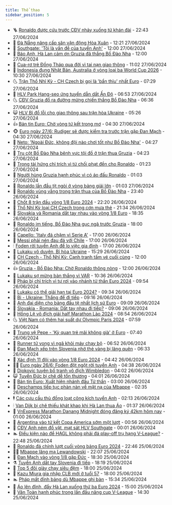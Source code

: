 ```yaml
---
title: Thể thao
sidebar_position: 5
---
```


<!-- vnexpress-the-thao:START -->
- 🪜 [Ronaldo được cứu trước CĐV nhảy xuống từ khán đài](https://vnexpress.net/ronaldo-duoc-cuu-truoc-cdv-nhay-xuong-tu-khan-dai-4763574.html) - 22:43 27/06/2024
- 🦩 [Đà Nẵng nâng cấp sân vận động Hòa Xuân](https://vnexpress.net/da-nang-nang-cap-san-van-dong-hoa-xuan-4762581.html) - 12:21 27/06/2024
- 🧰 [Southgate: &#39;Tôi là vấn đề của tuyển Anh&#39;](https://vnexpress.net/southgate-toi-la-van-de-cua-tuyen-anh-4763471.html) - 12:00 27/06/2024
- 🤗 [Báo Anh, Hà Lan cảm ơn Gruzia đã thắng Bồ Đào Nha](https://vnexpress.net/bao-anh-ha-lan-cam-on-gruzia-da-thang-bo-dao-nha-4763403.html) - 12:00 27/06/2024
- 🥳 [Cua-rơ trẻ Đồng Tháp qua đời vì tai nạn giao thông](https://vnexpress.net/cua-ro-tre-dong-thap-qua-doi-vi-tai-nan-giao-thong-4763504.html) - 11:02 27/06/2024
- 🦣 [Indonesia đụng Nhật Bản, Australia ở vòng loại ba World Cup 2026](https://vnexpress.net/indonesia-dung-nhat-ban-australia-o-vong-loai-ba-world-cup-2026-4763496.html) - 10:30 27/06/2024
- 🌜 [Trận Thổ Nhĩ Kỳ - CH Czech bị gọi là &#39;bẩn thỉu&#39; nhất Euro](https://vnexpress.net/tran-tho-nhi-ky-ch-czech-bi-goi-la-ban-thiu-nhat-euro-4763365.html) - 07:29 27/06/2024
- 🫶 [HLV Park Hang-seo ứng tuyển dẫn dắt Ấn Độ](https://vnexpress.net/hlv-park-hang-seo-ung-tuyen-dan-dat-an-do-4763391.html) - 06:53 27/06/2024
- 🌜 [CĐV Gruzia đổ ra đường mừng chiến thắng Bồ Đào Nha](https://vnexpress.net/cdv-gruzia-do-ra-duong-mung-chien-thang-bo-dao-nha-4762630.html) - 06:36 27/06/2024
- 😺 [HLV Bỉ đổ lỗi cho giao thông sau trận hòa Ukraine](https://vnexpress.net/hlv-bi-do-loi-cho-giao-thong-sau-tran-hoa-ukraine-4762900.html) - 05:26 27/06/2024
- 👍 [Bản tin Euro: Chờ vòng tứ kết trong mơ](https://vnexpress.net/ban-tin-euro-cho-vong-tu-ket-trong-mo-4763331.html) - 04:30 27/06/2024
- 🐵 [Euro ngày 27/6: Rudiger sẽ được kiểm tra trước trận gặp Đan Mạch](https://vnexpress.net/ban-tin-euro-ngay-27-6-4763304.html) - 04:30 27/06/2024
- 💫 [Neto: &#39;Ngoài Đức, không đội nào chơi tốt như Bồ Đào Nha&#39;](https://vnexpress.net/neto-ngoai-duc-khong-doi-nao-choi-tot-nhu-bo-dao-nha-4763171.html) - 04:27 27/06/2024
- 🦆 [Trụ cột Bồ Đào Nha bênh vực tội đồ ở trận thua Gruzia](https://vnexpress.net/tru-cot-bo-dao-nha-benh-vuc-toi-do-o-tran-thua-gruzia-4763328.html) - 04:23 27/06/2024
- 🙉 [Trọng tài hứng chỉ trích vì từ chối phạt đền cho Ronaldo](https://vnexpress.net/trong-tai-hung-chi-trich-vi-tu-choi-phat-den-cho-ronaldo-4763147.html) - 01:23 27/06/2024
- 📝 [Người hùng Gruzia hạnh phúc vì có áo đấu Ronaldo](https://vnexpress.net/nguoi-hung-gruzia-hanh-phuc-vi-co-ao-dau-ronaldo-4763173.html) - 01:03 27/06/2024
- 💯 [Ronaldo lần đầu tịt ngòi ở vòng bảng giải lớn](https://vnexpress.net/ronaldo-lan-dau-tit-ngoi-o-vong-bang-giai-lon-4763153.html) - 01:03 27/06/2024
- 🌈 [Ronaldo vùng vằng trong trận thua của Bồ Đào Nha](https://vnexpress.net/ronaldo-vung-vang-trong-tran-thua-cua-bo-dao-nha-4763155.html) - 23:40 26/06/2024
- 🦩 [Chốt 8 trận đấu vòng 1/8 Euro 2024](https://vnexpress.net/chot-8-tran-dau-vong-1-8-euro-2024-4763139.html) - 22:20 26/06/2024
- 🐲 [Thổ Nhĩ Kỳ loại CH Czech trong cơn mưa thẻ](https://vnexpress.net/tho-nhi-ky-loai-ch-czech-trong-con-mua-the-4763138.html) - 21:34 26/06/2024
- 🌁 [Slovakia và Romania dắt tay nhau vào vòng 1/8 Euro](https://vnexpress.net/slovakia-va-romania-dat-tay-nhau-vao-vong-1-8-euro-4763134.html) - 18:35 26/06/2024
- 💯 [Ronaldo im tiếng, Bồ Đào Nha gục ngã trước Gruzia](https://vnexpress.net/truc-tiep-tran-gruzia-vs-bo-dao-nha-tai-vong-bang-euro-2024-4763132-tong-thuat.html) - 18:00 26/06/2024
- 🌝 [Capello: &#39;Italy đá chậm vì Serie A&#39;](https://vnexpress.net/capello-italy-da-cham-vi-serie-a-4763124.html) - 17:00 26/06/2024
- 🤖 [Messi phải nén đau đá với Chile](https://vnexpress.net/messi-phai-nen-dau-da-voi-chile-4763122.html) - 17:00 26/06/2024
- 🕯 [Foden rời tuyển Anh để lo việc gia đình](https://vnexpress.net/foden-roi-tuyen-anh-de-lo-viec-gia-dinh-4763119.html) - 17:00 26/06/2024
- 🧰 [Lukaku vô duyên, Bỉ hòa Ukraine](https://vnexpress.net/truc-tiep-tran-ukraine-vs-bi-tai-euro-2024-4763116-tong-thuat.html) - 15:29 26/06/2024
- 🥳 [CH Czech - Thổ Nhĩ Kỳ: Cạnh tranh tấm vé cuối cùng](https://vnexpress.net/ch-czech-tho-nhi-ky-canh-tranh-tam-ve-cuoi-cung-4763056.html) - 12:00 26/06/2024
- 👍 [Gruzia - Bồ Đào Nha: Chờ Ronaldo thông nòng](https://vnexpress.net/gruzia-bo-dao-nha-cho-ronaldo-thong-nong-4763050.html) - 12:00 26/06/2024
- 💪 [Lukaku sợ mừng bàn thắng vì VAR](https://vnexpress.net/lukaku-so-mung-ban-thang-vi-var-4763060.html) - 10:36 26/06/2024
- 👹 [Pháp bị chỉ trích vì tự rơi vào nhánh tử thần Euro 2024](https://vnexpress.net/phap-bi-chi-trich-vi-tu-roi-vao-nhanh-tu-than-euro-2024-4763028.html) - 09:54 26/06/2024
- 🧰 [Lukaku có thể giải hạn tại Euro 2024?](https://vnexpress.net/lukaku-co-the-giai-han-tai-euro-2024-4762798.html) - 09:34 26/06/2024
- 🚀 [Bỉ - Ukraine: Thắng để đi tiếp](https://vnexpress.net/bi-ukraine-thang-de-di-tiep-4763008.html) - 09:16 26/06/2024
- 🎃 [Anh đại diện cho bảng đấu tệ nhất lịch sử Euro](https://vnexpress.net/anh-dai-dien-cho-bang-dau-te-nhat-lich-su-euro-4762943.html) - 09:09 26/06/2024
- 🧰 [Slovakia - Romania: Dắt tay nhau đi tiếp?](https://vnexpress.net/slovakia-romania-dat-tay-nhau-di-tiep-4763004.html) - 09:06 26/06/2024
- 👀 [Hồng Lệ vô địch giải half Marathon Lào 2024](https://vnexpress.net/hong-le-vo-dich-giai-half-marathon-lao-2024-4762991.html) - 08:54 26/06/2024
- 🌜 [Việt Nam có thêm hai suất dự Olympic Paris 2024](https://vnexpress.net/viet-nam-co-them-hai-suat-du-olympic-paris-2024-4761726.html) - 07:59 26/06/2024
- 🫶 [Trung vệ Pepe - &#39;Kỳ quan trẻ mãi không già&#39; ở Euro](https://vnexpress.net/trung-ve-pepe-ky-quan-tre-mai-khong-gia-o-euro-4762514.html) - 07:40 26/06/2024
- 🦄 [Runner tử vong vì ngã khỏi máy chạy bộ](https://vnexpress.net/runner-tu-vong-vi-nga-khoi-may-chay-bo-4762892.html) - 06:52 26/06/2024
- 🥳 [Đan Mạch xếp trên Slovenia nhờ thẻ vàng bị lãng quên](https://vnexpress.net/dan-mach-xep-tren-slovenia-nho-the-vang-bi-lang-quen-4762887.html) - 06:33 26/06/2024
- 🐲 [Xác định 11 đội vào vòng 1/8 Euro 2024](https://vnexpress.net/xac-dinh-11-doi-vao-vong-1-8-euro-2024-4762841.html) - 04:42 26/06/2024
- 🧑‍🏫 [Euro ngày 26/6: Foden đột ngột rời tuyển Anh](https://vnexpress.net/euro-2024-ngay-26-6-4762843.html) - 04:38 26/06/2024
- 🤔 [Djokovic tuyên bố tranh vô địch Wimbledon](https://vnexpress.net/djokovic-tuyen-bo-tranh-vo-dich-wimbledon-4762778.html) - 04:02 26/06/2024
- 😺 [Tuyển Đức bị chê dễ tổn thương](https://vnexpress.net/tuyen-duc-bi-che-de-ton-thuong-4762809.html) - 04:01 26/06/2024
- 💪 [Bản tin Euro: Xuất hiện nhánh đấu Tử thần](https://vnexpress.net/ban-tin-euro-xuat-hien-nhanh-dau-tu-than-4762768.html) - 03:00 26/06/2024
- 💼 [Deschamps tiếp tục phàn nàn về mặt nạ của Mbappe](https://vnexpress.net/deschamps-tiep-tuc-phan-nan-ve-mat-na-cua-mbappe-4762639.html) - 02:35 26/06/2024
- 🕴 [Các cựu cầu thủ đồng loạt công kích tuyển Anh](https://vnexpress.net/cac-cuu-cau-thu-dong-loat-cong-kich-tuyen-anh-4762706.html) - 02:13 26/06/2024
- 🕯 [Van Dijk bị chê thiếu khát khao khi Hà Lan thua Áo](https://vnexpress.net/van-dijk-bi-che-thieu-khat-khao-khi-ha-lan-thua-ao-4762691.html) - 01:37 26/06/2024
- 📝 [VnExpress Marathon Danang Midnight đóng đăng ký 42km hôm nay](https://vnexpress.net/vnexpress-marathon-danang-midnight-dong-dang-ky-42km-hom-nay-4762489.html) - 01:00 26/06/2024
- 🧐 [Argentina vào tứ kết Copa America sớm một lượt](https://vnexpress.net/truc-tiep-tran-argentina-vs-chile-tai-copa-america-2024-4762663-tong-thuat.html) - 00:56 26/06/2024
- 🙉 [CĐV Anh ném đồ vật, mạt sát HLV Southgate](https://vnexpress.net/cdv-anh-nem-do-vat-mat-sat-hlv-southgate-4762642.html) - 00:01 26/06/2024
- 🏊 [Điều kiện nào để HAGL không phải đá play-off trụ hạng V-League?](https://vnexpress.net/dieu-kien-nao-de-hagl-khong-phai-da-play-off-tru-hang-v-league-4762626.html) - 22:48 25/06/2024
- 🌊 [Ronaldo đá chính lượt cuối vòng bảng Euro 2024](https://vnexpress.net/ronaldo-da-chinh-luot-cuoi-vong-bang-euro-2024-4762640.html) - 22:46 25/06/2024
- 👨‍🏫 [Mbappe lăng mạ Lewandowski](https://vnexpress.net/mbappe-lang-ma-lewandowski-4762633.html) - 22:07 25/06/2024
- 🥷 [Đan Mạch vào vòng 1/8 gặp Đức](https://vnexpress.net/truc-tiep-tran-dan-mach-vs-serbia-tai-euro-2024-4762620-tong-thuat.html) - 18:30 25/06/2024
- ⚗️ [Tuyển Anh dắt tay Slovenia đi tiếp](https://vnexpress.net/ket-qua-anh-slovenia-euro-2024-4762628-tong-thuat.html) - 18:19 25/06/2024
- 🌮 [Top 5 đôi giày chạy siêu đệm](https://vnexpress.net/top-5-doi-giay-chay-sieu-dem-4762605.html) - 18:00 25/06/2024
- 🤩 [Kazu Miura gia nhập CLB mới ở tuổi 57](https://vnexpress.net/kazu-miura-gia-nhap-clb-moi-o-tuoi-57-4762621.html) - 18:00 25/06/2024
- 🏊 [Pháp mất đỉnh bảng dù Mbappe ghi bàn](https://vnexpress.net/truc-tiep-tran-phap-ba-lan-o-euro-2024-4762604-tong-thuat.html) - 15:34 25/06/2024
- 🐎 [Áo lên đỉnh, đẩy Hà Lan xuống thứ ba Euro 2024](https://vnexpress.net/truc-tiep-tran-ha-lan-vs-ao-tai-euro-2024-4762580-tong-thuat.html) - 15:00 25/06/2024
- 💫 [Văn Toàn hạnh phúc trong lần đầu nâng cup V-League](https://vnexpress.net/van-toan-hanh-phuc-trong-lan-dau-nang-cup-v-league-4762560.html) - 14:30 25/06/2024<!-- vnexpress-the-thao:END -->
